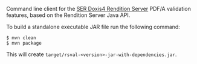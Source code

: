 Command line client for the [SER Doxis4 Rendition Server][rs] PDF/A validation
features, based on the Rendition Server Java API.

To build a standalone executable JAR file run the following command:

    $ mvn clean
    $ mvn package

This will create `target/rsval-<version>-jar-with-dependencies.jar`.

[rs]: http://www.ser-solutions.com/media-library/overview/medien/server-side-format-conversion-doxis4-rendition-server.html
